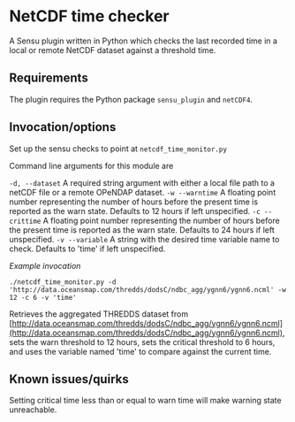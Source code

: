 # NetCDF time checker

A Sensu plugin written in Python which checks the last recorded time in a local or remote NetCDF dataset against a threshold time.

## Requirements

The plugin requires the Python package `sensu_plugin` and `netCDF4`.

## Invocation/options

Set up the sensu checks to point at `netcdf_time_monitor.py`

Command line arguments for this module are

`-d, --dataset` A required string argument with either a local file path to a netCDF file or a remote OPeNDAP dataset.
`-w --warntime` A floating point number representing the number of hours before the present time is reported as the warn state.  Defaults to 12 hours if left unspecified.
`-c --crittime` A floating point number representing the number of hours before the present time is reported as the warn state.  Defaults to 24 hours if left unspecified.
`-v --variable`  A string with the desired time variable name to check.  Defaults to 'time' if left unspecified.

*Example invocation*

```./netcdf_time_monitor.py -d 'http://data.oceansmap.com/thredds/dodsC/ndbc_agg/ygnn6/ygnn6.ncml' -w 12 -c 6 -v 'time'```

Retrieves the aggregated THREDDS dataset from [http://data.oceansmap.com/thredds/dodsC/ndbc_agg/ygnn6/ygnn6.ncml](http://data.oceansmap.com/thredds/dodsC/ndbc_agg/ygnn6/ygnn6.ncml), sets the warn threshold to 12 hours, sets the critical threshold to 6 hours, and uses the variable named 'time' to compare against the current time.

## Known issues/quirks

Setting critical time less than or equal to warn time will make warning state unreachable.
